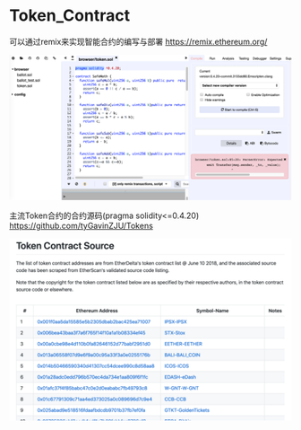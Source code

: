 # Token_Contract

可以通过remix来实现智能合约的编写与部署
https://remix.ethereum.org/

<img src="photo/2.png">


主流Token合约的合约源码(pragma solidity<=0.4.20)
https://github.com/tyGavinZJU/Tokens

<img src="photo/1.png">






